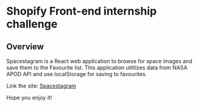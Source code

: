 # Shopify Front-end internship challenge

## Overview
Spacestagram is a React web application to browse for space images and save them to the Favourite list. This application utitlizes data from NASA APOD API and use localStorage for saving to favourites.

Link the site: [Spacestagram](https://natalievuspacestagram.vercel.app/)

Hope you enjoy it!
